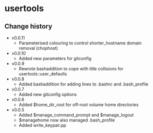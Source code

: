 usertools
=========

Change history
--------------

* v0.0.11
    * Parameterised colouring to control shorter_hostname domain removal (chophost)
* v0.0.10
    * Added new parameters for gitconfig
* v0.0.9
    * Rewrote bashaddition to cope with title collisions for usertools::user_defaults
* v0.0.8
    * Added bashaddition for adding lines to .bashrc and .bash_profile
* v0.0.7
    * Added new gitconfig options
* v0.0.6
    * Added $home_dir_root for off-root volume home directories
* v0.0.5
    * Added $manage_command_prompt and $manage_logout
    * $managehome now also managed .bash_profile
    * Added write_keypair.pp